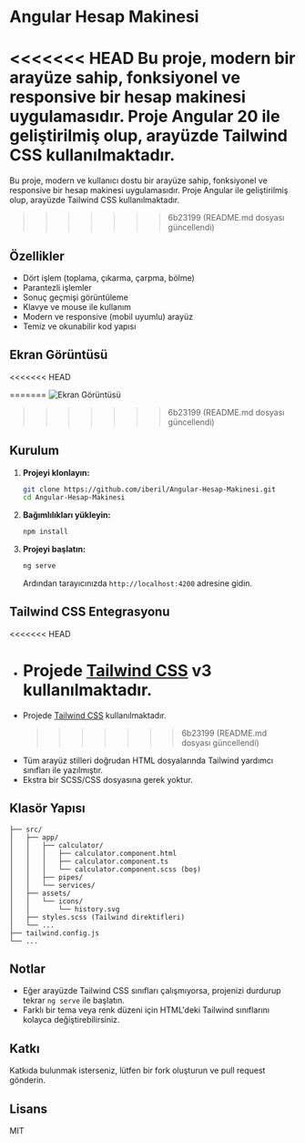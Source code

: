 # Angular Hesap Makinesi

<<<<<<< HEAD
Bu proje, modern bir arayüze sahip, fonksiyonel ve responsive bir hesap makinesi uygulamasıdır. Proje Angular 20 ile geliştirilmiş olup, arayüzde Tailwind CSS kullanılmaktadır.
=======
Bu proje, modern ve kullanıcı dostu bir arayüze sahip, fonksiyonel ve responsive bir hesap makinesi uygulamasıdır. Proje Angular ile geliştirilmiş olup, arayüzde Tailwind CSS kullanılmaktadır.

> > > > > > > 6b23199 (README.md dosyası güncellendi)

## Özellikler

- Dört işlem (toplama, çıkarma, çarpma, bölme)
- Parantezli işlemler
- Sonuç geçmişi görüntüleme
- Klavye ve mouse ile kullanım
- Modern ve responsive (mobil uyumlu) arayüz
- Temiz ve okunabilir kod yapısı

## Ekran Görüntüsü

<<<<<<< HEAD

>

=======
![Ekran Görüntüsü](docs/screenshot.png)

> > > > > > > 6b23199 (README.md dosyası güncellendi)

## Kurulum

1. **Projeyi klonlayın:**
   ```bash
   git clone https://github.com/iberil/Angular-Hesap-Makinesi.git
   cd Angular-Hesap-Makinesi
   ```
2. **Bağımlılıkları yükleyin:**
   ```bash
   npm install
   ```
3. **Projeyi başlatın:**
   ```bash
   ng serve
   ```
   Ardından tarayıcınızda `http://localhost:4200` adresine gidin.

## Tailwind CSS Entegrasyonu

<<<<<<< HEAD

- # Projede [Tailwind CSS](https://tailwindcss.com/) v3 kullanılmaktadır.
- Projede [Tailwind CSS](https://tailwindcss.com/) kullanılmaktadır.
  > > > > > > > 6b23199 (README.md dosyası güncellendi)
- Tüm arayüz stilleri doğrudan HTML dosyalarında Tailwind yardımcı sınıfları ile yazılmıştır.
- Ekstra bir SCSS/CSS dosyasına gerek yoktur.

## Klasör Yapısı

```
├── src/
│   ├── app/
│   │   ├── calculator/
│   │   │   ├── calculator.component.html
│   │   │   ├── calculator.component.ts
│   │   │   └── calculator.component.scss (boş)
│   │   ├── pipes/
│   │   └── services/
│   ├── assets/
│   │   └── icons/
│   │       └── history.svg
│   ├── styles.scss (Tailwind direktifleri)
│   └── ...
├── tailwind.config.js
└── ...
```

## Notlar

- Eğer arayüzde Tailwind CSS sınıfları çalışmıyorsa, projenizi durdurup tekrar `ng serve` ile başlatın.
- Farklı bir tema veya renk düzeni için HTML'deki Tailwind sınıflarını kolayca değiştirebilirsiniz.

## Katkı

Katkıda bulunmak isterseniz, lütfen bir fork oluşturun ve pull request gönderin.

## Lisans

MIT
